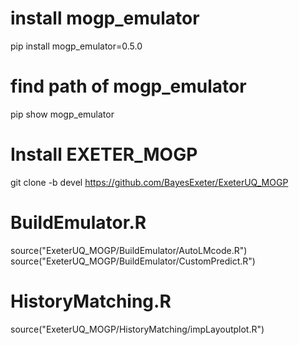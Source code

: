 # install mogp_emulator

pip install mogp_emulator=0.5.0

# find path of mogp_emulator

pip show mogp_emulator

# Install EXETER_MOGP

git clone -b devel https://github.com/BayesExeter/ExeterUQ_MOGP

# BuildEmulator.R

source("ExeterUQ_MOGP/BuildEmulator/AutoLMcode.R")
source("ExeterUQ_MOGP/BuildEmulator/CustomPredict.R")

# HistoryMatching.R

source("ExeterUQ_MOGP/HistoryMatching/impLayoutplot.R")

